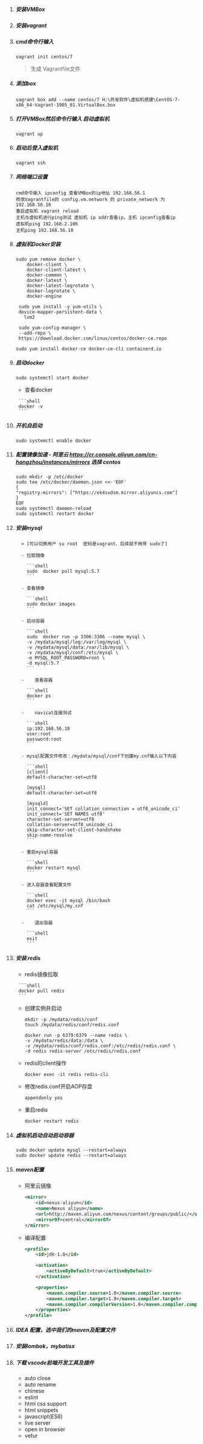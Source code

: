 1. ##### 安装VMBox

2. ##### 安装vagrant 

3. ##### cmd命令行输入 

   ```shell
   vagrant init centos/7
   ```

   > 生成 Vagrantfile文件

4. ##### 添加box 

   ```shell
   vagrant box add --name centos/7 H:\开发软件\虚拟机搭建\CentOS-7-x86_64-Vagrant-1905_01.VirtualBox.box
   ```

5. ##### 打开VMBox然后命令行输入 启动虚拟机

   ```shell
   vagrant up
   ```

6. ##### 启动后登入虚拟机 

   ```shell
   vagrant ssh
   ```

7. ##### 网络端口设置

   ```shell
   cmd命令输入 ipconfig 查看VMBox的ip地址 192.168.56.1
   修改Vagrantfile的 config.vm.network 的 private_network 为 192.168.56.10
   重启虚拟机 vagrant reload
   主机与虚拟机进行ping测试 虚拟机 ip addr查看ip，主机 ipconfig查看ip
   虚拟机ping 192.168.2.106
   主机ping 192.168.56.10
   ```

8. ##### 虚拟机Docker安装

      ```shell
      sudo yum remove docker \
          docker-client \
          docker-client-latest \
          docker-common \
          docker-latest \
          docker-latest-logrotate \
          docker-logrotate \
          docker-engine
      ```

      ```shell
       sudo yum install -y yum-utils \
       device-mapper-persistent-data \
         lvm2
      ```

      ```shell
       sudo yum-config-manager \
       --add-repo \
       https://download.docker.com/linux/centos/docker-ce.repo
      ```

      ```shell
      sudo yum install docker-ce docker-ce-cli containerd.io
      ```

9. ##### 启动docker

      ```shell
      sudo systemctl start docker
      ```

      -   查看docker

        ```shell
        docker -v
        ```

10. ##### 开机自启动

      ```shell
    sudo systemctl enable docker
      ```

11. ##### 配置镜像加速 - 阿里云 https://cr.console.aliyun.com/cn-hangzhou/instances/mirrors  选择 centos

       ```shell
    sudo mkdir -p /etc/docker
    sudo tee /etc/docker/daemon.json <<-'EOF'
    {
    "registry-mirrors": ["https://ek4svdsm.mirror.aliyuncs.com"]
    }
    EOF
    sudo systemctl daemon-reload
    sudo systemctl restart docker
       ```

12. ##### 安装mysql

          > [可以切换用户 su root  密码是vagrant，后续就不用带 sudo了]	

          - 拉取镜像 

            ```shell
            sudo  docker pull mysql:5.7
            ```

          - 查看镜像 

            ```shell
            sudo docker images
            ```

          - 启动容器 

            ```shell
            sudo  docker run -p 3306:3306 --name mysql \
            -v /mydata/mysql/log:/var/log/mysql \
            -v /mydata/mysql/data:/var/lib/mysql \
            -v /mydata/mysql/conf:/etc/mysql \
            -e MYSQL_ROOT_PASSWORD=root \
            -d mysql:5.7
            ```

          -    查看容器

            ```shell
            docker ps 
            ```

          -    navicat连接测试

            ```shell
            ip:192.168.56.10
            user:root
            password:root
            ```

          - mysql配置文件修改：/mydata/mysql/conf下创建my.cnf输入以下内容

            ```shell
            [client]
            default-character-set=utf8
            
            [mysql]
            default-character-set=utf8
            
            [mysqld]
            init_connect='SET collation_connection = utf8_unicode_ci'
            init_connect='SET NAMES utf8'
            character-set-server=utf8
            collation-server=utf8_unicode_ci
            skip-character-set-client-handshake
            skip-name-resolve
            ```

          - 重启mysql容器

            ```shell
            docker restart mysql
            ```

          - 进入容器查看配置文件

            ```shell
            docker exec -it mysql /bin/bash
            cat /etc/mysql/my.cnf
            ```

          -    退出容器

            ```shell
            exit
            ```
            
            

13. ##### 安装 redis

       -  redis镜像拉取

         ```shell
         docker pull redis
         ```

       - 创建实例并启动

         ```shell
         mkdir -p /mydata/redis/conf
         touch /mydata/redis/conf/redis.conf
         
         docker run -p 6379:6379 --name redis \
         -v /mydata/redis/data:/data \
         -v /mydata/redis/conf/redis.conf:/etc/redis/redis.conf \
         -d redis redis-server /etc/redis/redis.conf
         ```

       - redis的client操作

         ```shell
         docker exec -it redis redis-cli
         ```

       - 修改redis.conf开启AOP存盘

         ```shell
         appendonly yes
         ```

       - 重启redis

         ```shell
         docker restart redis
         ```

14. ##### 虚拟机启动自动启动容器

    ```shell
    sudo docker update mysql --restart=always
    sudo docker update redis --restart=always
    ```

15. ##### maven配置

       - 阿里云镜像

         ```xml
         <mirror>
             <id>nexus-aliyun</id>
             <name>Nexus aliyun</name>
             <url>http://maven.aliyun.com/nexus/content/groups/public/</url>
             <mirrorOf>central</mirrorOf>
         </mirror>
         ```

       - 编译配置

         ```xml
         <profile>
             <id>jdk-1.8</id>
         
             <activation>
                 <activeByDefault>true</activeByDefault>
             </activation>
         
             <properties>
                 <maven.compiler.source>1.8</maven.compiler.source>
                 <maven.compiler.target>1.8</maven.compiler.target>
                 <maven.compiler.compilerVersion>1.8</maven.compiler.compilerVersion>
             </properties>
         </profile>
         ```

         

16. ##### IDEA 配置，选中我们的maven及配置文件

17. ##### 安装lombok，mybatisx

18. ##### 下载 vscode前端开发工具及插件

      - auto close
      - auto rename
      - chinese
      - eslint
      - html css support
      - html snippets
      - javascript(ES6)
      - live server
      - open in browser
      - vetur

    
    ​      
